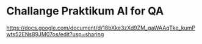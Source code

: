 # Challange Praktikum AI for QA

https://docs.google.com/document/d/18bXke3zXd9ZM_gaWAAqTke_kumPwts52ENs89JM07os/edit?usp=sharing

